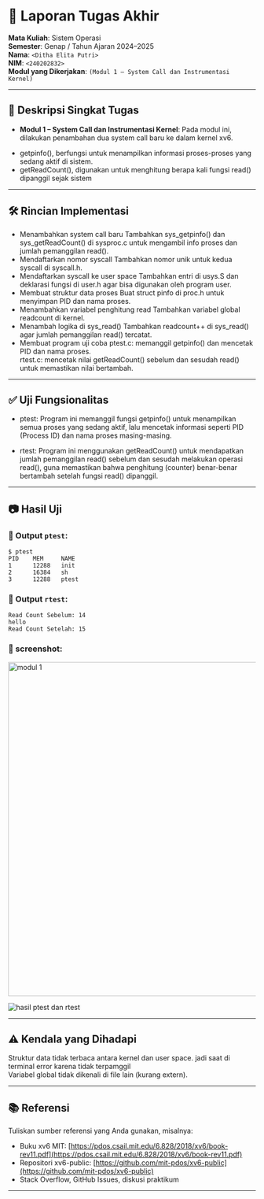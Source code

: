 # 📝 Laporan Tugas Akhir

**Mata Kuliah**: Sistem Operasi  
**Semester**: Genap / Tahun Ajaran 2024–2025  
**Nama**: `<Ditha Elita Putri>`  
**NIM**: `<240202832>`  
**Modul yang Dikerjakan**:
`(Modul 1 – System Call dan Instrumentasi Kernel)`

---

## 📌 Deskripsi Singkat Tugas

* **Modul 1 – System Call dan Instrumentasi Kernel**:
Pada modul ini, dilakukan penambahan dua system call baru ke dalam kernel xv6.
- getpinfo(), berfungsi untuk menampilkan informasi proses-proses yang sedang aktif di sistem.
- getReadCount(), digunakan untuk menghitung berapa kali fungsi read() dipanggil sejak sistem

---

## 🛠️ Rincian Implementasi


- Menambahkan system call baru
Tambahkan sys_getpinfo() dan sys_getReadCount() di sysproc.c untuk mengambil info proses dan jumlah pemanggilan read().  
- Mendaftarkan nomor syscall
Tambahkan nomor unik untuk kedua syscall di syscall.h.  
- Mendaftarkan syscall ke user space
Tambahkan entri di usys.S dan deklarasi fungsi di user.h agar bisa digunakan oleh program user.  
- Membuat struktur data proses
Buat struct pinfo di proc.h untuk menyimpan PID dan nama proses.  
- Menambahkan variabel penghitung read
Tambahkan variabel global readcount di kernel.  
- Menambah logika di sys_read()
Tambahkan readcount++ di sys_read() agar jumlah pemanggilan read() tercatat.  
- Membuat program uji coba
ptest.c: memanggil getpinfo() dan mencetak PID dan nama proses.  
rtest.c: mencetak nilai getReadCount() sebelum dan sesudah read() untuk memastikan nilai bertambah.  

---


## ✅ Uji Fungsionalitas

- ptest:
Program ini memanggil fungsi getpinfo() untuk menampilkan semua proses yang sedang aktif, lalu mencetak informasi seperti PID (Process ID) dan nama proses masing-masing.  
  
- rtest:
Program ini menggunakan getReadCount() untuk mendapatkan jumlah pemanggilan read() sebelum dan sesudah melakukan operasi read(), guna memastikan bahwa penghitung (counter) benar-benar bertambah setelah fungsi read() dipanggil.  

---

## 📷 Hasil Uji


### 📍 Output `ptest`:

```
$ ptest
PID    MEM     NAME  
1      12288   init  
2      16384   sh  
3      12288   ptest  
```

### 📍 Output `rtest`:

```
Read Count Sebelum: 14  
hello  
Read Count Setelah: 15  
```

### 📸 screenshot:
<img width="1000" height="679" alt="modul 1" src="https://github.com/user-attachments/assets/8899cd59-30a3-4ac4-b8c1-11d5a778d17c" />

![hasil ptest dan rtest](./screenshots/modul1.png)


---

## ⚠️ Kendala yang Dihadapi

Struktur data tidak terbaca antara kernel dan user space. jadi saat di terminal error karena tidak terpamggil  
Variabel global tidak dikenali di file lain (kurang extern).

---

## 📚 Referensi

Tuliskan sumber referensi yang Anda gunakan, misalnya:

* Buku xv6 MIT: [https://pdos.csail.mit.edu/6.828/2018/xv6/book-rev11.pdf](https://pdos.csail.mit.edu/6.828/2018/xv6/book-rev11.pdf)
* Repositori xv6-public: [https://github.com/mit-pdos/xv6-public](https://github.com/mit-pdos/xv6-public)
* Stack Overflow, GitHub Issues, diskusi praktikum

---
